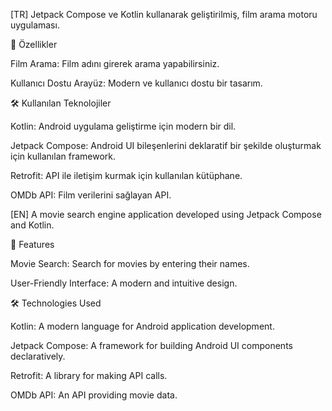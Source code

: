 [TR]
Jetpack Compose ve Kotlin kullanarak geliştirilmiş, film arama motoru uygulaması.

🚀 Özellikler

Film Arama: Film adını girerek arama yapabilirsiniz.

Kullanıcı Dostu Arayüz: Modern ve kullanıcı dostu bir tasarım.

🛠️ Kullanılan Teknolojiler

Kotlin: Android uygulama geliştirme için modern bir dil.

Jetpack Compose: Android UI bileşenlerini deklaratif bir şekilde oluşturmak için kullanılan framework.

Retrofit: API ile iletişim kurmak için kullanılan kütüphane.

OMDb API: Film verilerini sağlayan API.

[EN]
A movie search engine application developed using Jetpack Compose and Kotlin.

🚀 Features

Movie Search: Search for movies by entering their names.

User-Friendly Interface: A modern and intuitive design.

🛠️ Technologies Used

Kotlin: A modern language for Android application development.

Jetpack Compose: A framework for building Android UI components declaratively.

Retrofit: A library for making API calls.

OMDb API: An API providing movie data.
